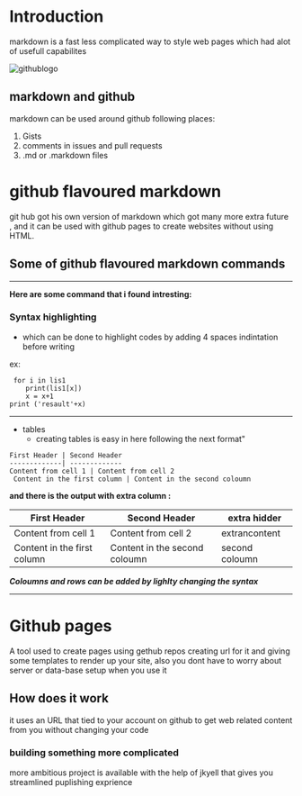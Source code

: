# Introduction
markdown is a fast less complicated way to style web pages which had alot of usefull capabilites

![githublogo](https://external-content.duckduckgo.com/iu/?u=https%3A%2F%2Fpngimg.com%2Fuploads%2Fgithub%2Fgithub_PNG40.png&f=1&nofb=1)
## markdown and github 
markdown can be used around github following places:

1. Gists
1. comments in issues and pull requests
1. .md or .markdown files 

# github flavoured markdown
git hub got his own version of markdown which got many more extra future , and it can be used with github pages to create websites without using HTML. 

## Some of github flavoured markdown commands 
________________
__Here are some command that i found intresting:__ 

 ### Syntax highlighting 
   * which can be done to highlight codes by adding 4 spaces indintation before writing 

 ex:
     
     for i in lis1  
        print(lis1[x])
        x = x+1 
    print ('resault'+x)
_____________________________________
* tables
    * creating tables is easy in here following the next format"


```
First Header | Second Header
-------------| -------------
Content from cell 1 | Content from cell 2
 Content in the first column | Content in the second coloumn 
```
**and there is the output with extra column :**

First Header | Second Header| extra hidder 
-------------| -------------|-------
Content from cell 1 | Content from cell 2| extrancontent
 Content in the first column | Content in the second coloumn | second coloumn 

***Coloumns and rows can be added by lighlty changing the syntax***

____________________

# Github pages 
A tool used to create pages using gethub repos creating url for it and giving some templates to render up your site, also you dont have to worry about server or data-base setup when you use it

## How does it work
it uses an URL that tied to your account on github to get web related content from you without changing your code 

### building something more complicated 
more ambitious project is available with the help of jkyell that gives you streamlined puplishing exprience 
